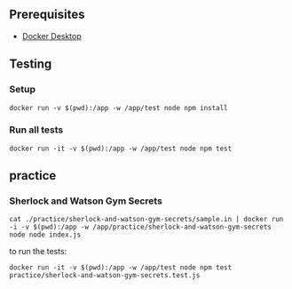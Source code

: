 ## Prerequisites

- [Docker Desktop]([http://](https://docs.docker.com/get-docker/))

## Testing

### Setup

```
docker run -v $(pwd):/app -w /app/test node npm install
```

### Run all tests

```
docker run -it -v $(pwd):/app -w /app/test node npm test
```

<!-- intro-end -->
## practice

<!-- stage-start: practice -->

### Sherlock and Watson Gym Secrets

<!-- problem-start: practice:sherlock-and-watson-gym-secrets -->

```
cat ./practice/sherlock-and-watson-gym-secrets/sample.in | docker run -i -v $(pwd):/app -w /app/practice/sherlock-and-watson-gym-secrets node node index.js
```

to run the tests:

```
docker run -it -v $(pwd):/app -w /app/test node npm test practice/sherlock-and-watson-gym-secrets.test.js
```

<!-- problem-end: practice:sherlock-and-watson-gym-secrets -->

<!-- stage-end: practice -->
